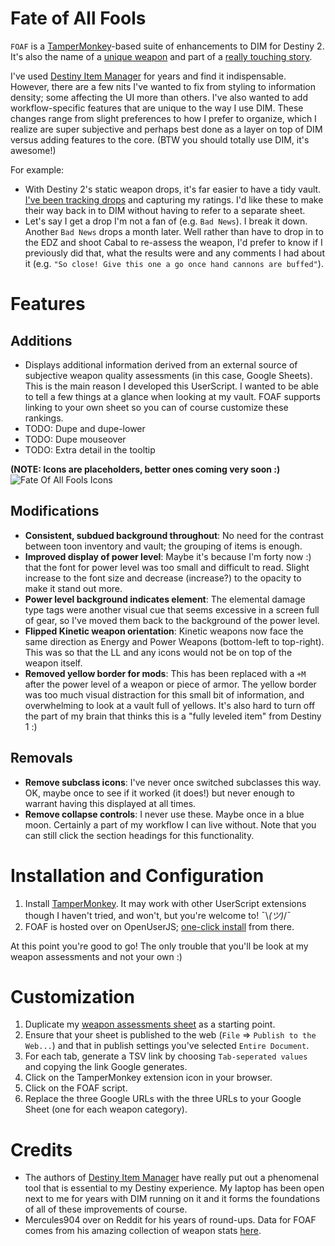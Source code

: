 # Fate of All Fools
`FOAF` is a [TamperMonkey](https://tampermonkey.net/)-based suite of enhancements to DIM for Destiny 2. It's also the name of a [unique weapon](http://destinydb.com/item/3490486524/fate-of-all-fools) and part of a [really touching story](https://www.reddit.com/r/DestinyTheGame/comments/2lgxd4/deej_just_sent_my_husband_the_new_exotic_fate_of/).

I've used [Destiny Item Manager](https://www.destinyitemmanager.com/) for years and find it indispensable. However, there are a few nits I've wanted to fix from styling to information density; some affecting the UI more than others. I've also wanted to add workflow-specific features that are unique to the way I use DIM. These changes range from slight preferences to how I prefer to organize, which I realize are super subjective and perhaps best done as a layer on top of DIM versus adding features to the core. (BTW you should totally use DIM, it's awesome!)

For example:

* With Destiny 2's static weapon drops, it's far easier to have a tidy vault. [I've been tracking drops](https://docs.google.com/spreadsheets/d/e/2PACX-1vQ06pCDSdvu2nQzgHMXl22ci-6pO9rTTmvZmlKXaiBrIHVhl1X1awIaHEOagZcs4ME4X9ZMEghBP9NE/pubhtml) and capturing my ratings. I'd like these to make their way back in to DIM without having to refer to a separate sheet.
* Let's say I get a drop I'm not a fan of (e.g. `Bad News`). I break it down. Another `Bad News` drops a month later. Well rather than have to drop in to the EDZ and shoot Cabal to re-assess the weapon, I'd prefer to know if I previously did that, what the results were and any comments I had about it (e.g. `"So close! Give this one a go once hand cannons are buffed"`).

# Features

## Additions
* Displays additional information derived from an external source of subjective weapon quality assessments (in this case, Google Sheets). This is the main reason I developed this UserScript. I wanted to be able to tell a few things at a glance when looking at my vault. FOAF supports linking to your own sheet so you can of course customize these rankings.
* TODO: Dupe and dupe-lower
* TODO: Dupe mouseover
* TODO: Extra detail in the tooltip

**(NOTE: Icons are placeholders, better ones coming very soon :)**
![Fate Of All Fools Icons](https://rslifka.github.io/fate_of_all_fools/img/icon-demo.jpg)

## Modifications
* **Consistent, subdued background throughout**: No need for the contrast between toon inventory and vault; the grouping of items is enough.
* **Improved display of power level**: Maybe it's because I'm forty now :) that the font for power level was too small and difficult to read. Slight increase to the font size and decrease (increase?) to the opacity to make it stand out more.
* **Power level background indicates element**: The elemental damage type tags were another visual cue that seems excessive in a screen full of gear, so I've moved them back to the background of the power level.
* **Flipped Kinetic weapon orientation**: Kinetic weapons now face the same direction as Energy and Power Weapons (bottom-left to top-right). This was so that the LL and any icons would not be on top of the weapon itself.
* **Removed yellow border for mods**: This has been replaced with a `+M` after the power level of a weapon or piece of armor. The yellow border was too much visual distraction for this small bit of information, and overwhelming to look at a vault full of yellows. It's also hard to turn off the part of my brain that thinks this is a "fully leveled item" from Destiny 1 :)

## Removals
* **Remove subclass icons**: I've never once switched subclasses this way. OK, maybe once to see if it worked (it does!) but never enough to warrant having this displayed at all times.
* **Remove collapse controls**: I never use these. Maybe once in a blue moon. Certainly a part of my workflow I can live without. Note that you can still click the section headings for this functionality.

# Installation and Configuration

1. Install [TamperMonkey](https://tampermonkey.net/). It may work with other UserScript extensions though I haven't tried, and won't, but you're welcome to! ¯\\_(ツ)_/¯
1. FOAF is hosted over on OpenUserJS; [one-click install](https://openuserjs.org/scripts/rslifka/FateOfAllFools_-_DIM_Customization) from there.

At this point you're good to go! The only trouble that you'll be look at my weapon assessments and not your own :)

# Customization

1. Duplicate my [weapon assessments sheet](https://docs.google.com/spreadsheets/d/16BO3r1B5vuLtCnR06l_rtCl_WlWVDkg_9C9Gu-v-xi4/edit?usp=sharing) as a starting point.
1. Ensure that your sheet is published to the web (`File` => `Publish to the Web...`) and that in publish settings you've selected `Entire Document`.
1. For each tab, generate a TSV link by choosing `Tab-seperated values` and copying the link Google generates.
1. Click on the TamperMonkey extension icon in your browser.
1. Click on the FOAF script.
1. Replace the three Google URLs with the three URLs to your Google Sheet (one for each weapon category).

# Credits

* The authors of [Destiny Item Manager](https://www.destinyitemmanager.com/) have really put out a phenomenal tool that is essential to my Destiny experience. My laptop has been open next to me for years with DIM running on it and it forms the foundations of all of these improvements of course.
* Mercules904 over on Reddit for his years of round-ups. Data for FOAF comes from his amazing collection of weapon stats [here](https://docs.google.com/spreadsheets/d/1_6zsM7kzvg0aUT8YtM_-Wg_5K1gKDOlrwfVzutEjq-s/edit#gid=0).
